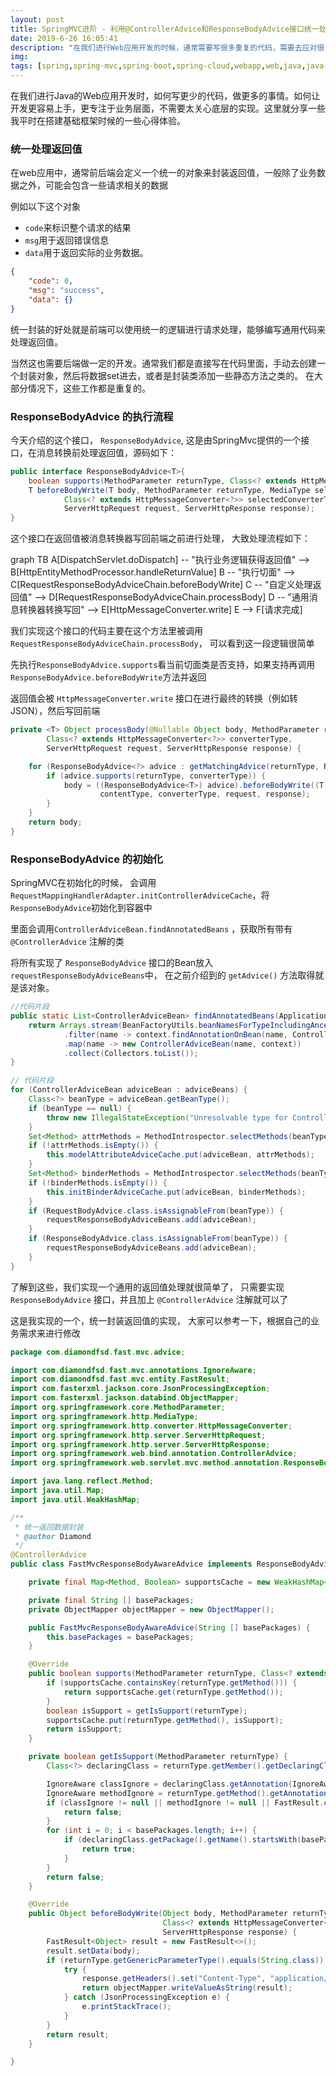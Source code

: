 ```yaml
---
layout: post
title: SpringMVC进阶 - 利用@ControllerAdvice和ResponseBodyAdvice接口统一处理返回值
date: 2019-6-26 16:05:41
description: "在我们进行Web应用开发的时候，通常需要写很多重复的代码，需要去应对很多重复的逻辑。例如返回值封装，用户状态获取，异常处理，日志打印，错误记录等。本文旨在如何让你的系统变得更加简单好用，让开发人员写更少的代码做更多的事情，更加专注于业务层面，不需要去考虑太多系统层面的东西。"
img:
tags: [spring,spring-mvc,spring-boot,spring-cloud,webapp,web,java,java-web]
---
```

<script src="https://cdn.bootcss.com/mermaid/8.0.0/mermaid.min.js"></script>

在我们进行Java的Web应用开发时，如何写更少的代码，做更多的事情。如何让开发更容易上手，更专注于业务层面，不需要太关心底层的实现。这里就分享一些我平时在搭建基础框架时候的一些心得体验。

### 统一处理返回值

在web应用中，通常前后端会定义一个统一的对象来封装返回值，一般除了业务数据之外，可能会包含一些请求相关的数据

例如以下这个对象
- `code`来标识整个请求的结果  
- `msg`用于返回错误信息
- `data`用于返回实际的业务数据。
```json
{
	"code": 0,
	"msg": "success",
	"data": {}
}
```
统一封装的好处就是前端可以使用统一的逻辑进行请求处理，能够编写通用代码来处理返回值。

当然这也需要后端做一定的开发。通常我们都是直接写在代码里面，手动去创建一个封装对象，然后将数据set进去，或者是封装类添加一些静态方法之类的。 在大部分情况下，这些工作都是重复的。


### ResponseBodyAdvice 的执行流程
今天介绍的这个接口， `ResponseBodyAdvice`, 这是由SpringMvc提供的一个接口，在消息转换前处理返回值，源码如下：
```java
public interface ResponseBodyAdvice<T>{
	boolean supports(MethodParameter returnType, Class<? extends HttpMessageConverter<?>> converterType);
	T beforeBodyWrite(T body, MethodParameter returnType, MediaType selectedContentType,
			Class<? extends HttpMessageConverter<?>> selectedConverterType,
			ServerHttpRequest request, ServerHttpResponse response);
}
```
这个接口在返回值被消息转换器写回前端之前进行处理， 大致处理流程如下： 

<div class="mermaid">
  graph TB
      A[DispatchServlet.doDispatch] -- "执行业务逻辑获得返回值" --> B[HttpEntityMethodProcessor.handleReturnValue]
	  B -- "执行切面" --> C[RequestResponseBodyAdviceChain.beforeBodyWrite]
	  C -- "自定义处理返回值" --> D[RequestResponseBodyAdviceChain.processBody]
	  D -- "通用消息转换器转换写回" --> E[HttpMessageConverter.write]
	  E --> F[请求完成]
</div>

我们实现这个接口的代码主要在这个方法里被调用 `RequestResponseBodyAdviceChain.processBody`， 可以看到这一段逻辑很简单

先执行`ResponseBodyAdvice.supports`看当前切面类是否支持，如果支持再调用`ResponseBodyAdvice.beforeBodyWrite`方法并返回

返回值会被 `HttpMessageConverter.write` 接口在进行最终的转换（例如转JSON），然后写回前端

```java
private <T> Object processBody(@Nullable Object body, MethodParameter returnType, MediaType contentType,
		Class<? extends HttpMessageConverter<?>> converterType,
		ServerHttpRequest request, ServerHttpResponse response) {

	for (ResponseBodyAdvice<?> advice : getMatchingAdvice(returnType, ResponseBodyAdvice.class)) {
		if (advice.supports(returnType, converterType)) {
			body = ((ResponseBodyAdvice<T>) advice).beforeBodyWrite((T) body, returnType,
					contentType, converterType, request, response);
		}
	}
	return body;
}
```

### ResponseBodyAdvice 的初始化
SpringMVC在初始化的时候， 会调用`RequestMappingHandlerAdapter.initControllerAdviceCache`，将`ResponseBodyAdvice`初始化到容器中

里面会调用`ControllerAdviceBean.findAnnotatedBeans` ，获取所有带有 `@ControllerAdvice` 注解的类

将所有实现了 `ResponseBodyAdvice` 接口的Bean放入`requestResponseBodyAdviceBeans`中， 在之前介绍到的 `getAdvice()` 方法取得就是该对象。

```java
//代码片段
public static List<ControllerAdviceBean> findAnnotatedBeans(ApplicationContext context) {
	return Arrays.stream(BeanFactoryUtils.beanNamesForTypeIncludingAncestors(context, Object.class))
			.filter(name -> context.findAnnotationOnBean(name, ControllerAdvice.class) != null)
			.map(name -> new ControllerAdviceBean(name, context))
			.collect(Collectors.toList());
}

// 代码片段
for (ControllerAdviceBean adviceBean : adviceBeans) {
	Class<?> beanType = adviceBean.getBeanType();
	if (beanType == null) {
		throw new IllegalStateException("Unresolvable type for ControllerAdviceBean: " + adviceBean);
	}
	Set<Method> attrMethods = MethodIntrospector.selectMethods(beanType, MODEL_ATTRIBUTE_METHODS);
	if (!attrMethods.isEmpty()) {
		this.modelAttributeAdviceCache.put(adviceBean, attrMethods);
	}
	Set<Method> binderMethods = MethodIntrospector.selectMethods(beanType, INIT_BINDER_METHODS);
	if (!binderMethods.isEmpty()) {
		this.initBinderAdviceCache.put(adviceBean, binderMethods);
	}
	if (RequestBodyAdvice.class.isAssignableFrom(beanType)) {
		requestResponseBodyAdviceBeans.add(adviceBean);
	}
	if (ResponseBodyAdvice.class.isAssignableFrom(beanType)) {
		requestResponseBodyAdviceBeans.add(adviceBean);
	}
}
```

了解到这些，我们实现一个通用的返回值处理就很简单了， 只需要实现 `ResponseBodyAdvice` 接口，并且加上 `@ControllerAdvice` 注解就可以了

这是我实现的一个，统一封装返回值的实现， 大家可以参考一下，根据自己的业务需求来进行修改

```java
package com.diamondfsd.fast.mvc.advice;

import com.diamondfsd.fast.mvc.annotations.IgnoreAware;
import com.diamondfsd.fast.mvc.entity.FastResult;
import com.fasterxml.jackson.core.JsonProcessingException;
import com.fasterxml.jackson.databind.ObjectMapper;
import org.springframework.core.MethodParameter;
import org.springframework.http.MediaType;
import org.springframework.http.converter.HttpMessageConverter;
import org.springframework.http.server.ServerHttpRequest;
import org.springframework.http.server.ServerHttpResponse;
import org.springframework.web.bind.annotation.ControllerAdvice;
import org.springframework.web.servlet.mvc.method.annotation.ResponseBodyAdvice;

import java.lang.reflect.Method;
import java.util.Map;
import java.util.WeakHashMap;

/**
 * 统一返回数据封装
 * @author Diamond
 */
@ControllerAdvice
public class FastMvcResponseBodyAwareAdvice implements ResponseBodyAdvice<Object> {

    private final Map<Method, Boolean> supportsCache = new WeakHashMap<>();

    private final String [] basePackages;
    private ObjectMapper objectMapper = new ObjectMapper();

    public FastMvcResponseBodyAwareAdvice(String [] basePackages) {
        this.basePackages = basePackages;
    }

    @Override
    public boolean supports(MethodParameter returnType, Class<? extends HttpMessageConverter<?>> converterType) {
        if (supportsCache.containsKey(returnType.getMethod())) {
            return supportsCache.get(returnType.getMethod());
        }
        boolean isSupport = getIsSupport(returnType);
        supportsCache.put(returnType.getMethod(), isSupport);
        return isSupport;
    }

    private boolean getIsSupport(MethodParameter returnType) {
        Class<?> declaringClass = returnType.getMember().getDeclaringClass();

        IgnoreAware classIgnore = declaringClass.getAnnotation(IgnoreAware.class);
        IgnoreAware methodIgnore = returnType.getMethod().getAnnotation(IgnoreAware.class);
        if (classIgnore != null || methodIgnore != null || FastResult.class.equals(returnType.getGenericParameterType())) {
            return false;
        }
        for (int i = 0; i < basePackages.length; i++) {
            if (declaringClass.getPackage().getName().startsWith(basePackages[i])) {
                return true;
            }
        }
        return false;
    }

    @Override
    public Object beforeBodyWrite(Object body, MethodParameter returnType, MediaType selectedContentType,
                                  Class<? extends HttpMessageConverter<?>> selectedConverterType, ServerHttpRequest request,
                                  ServerHttpResponse response) {
        FastResult<Object> result = new FastResult<>();
        result.setData(body);
        if (returnType.getGenericParameterType().equals(String.class)) {
            try {
                response.getHeaders().set("Content-Type", "application/json;charset=utf-8");
                return objectMapper.writeValueAsString(result);
            } catch (JsonProcessingException e) {
                e.printStackTrace();
            }
        }
        return result;
    }

}
```
<script>mermaid.initialize({startOnLoad:true});</script>